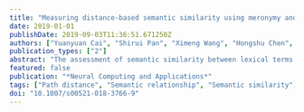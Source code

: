 ```yaml
---
title: "Measuring distance-based semantic similarity using meronymy and hyponymy relations"
date: 2019-01-01
publishDate: 2019-09-03T11:36:51.671250Z
authors: ["Yuanyuan Cai", "Shirui Pan", "Ximeng Wang", "Hongshu Chen", "Xiaoyan Cai", "Min Zuo"]
publication_types: ["2"]
abstract: "The assessment of semantic similarity between lexical terms plays a critical part in semantic-oriented applications for natural language processing and cognitive science. The optimization of calculation models is still a challenging issue for improving the performance of similarity measurement. In this paper, we investigate WordNet-based measures including distance-based, information-based, feature-based and hybrid. Among them, the distance-based measures are considered to have the lowest computational complexity due to simple distance calculation. However, most of existing works ignore the meronymy relation between concepts and the non-uniformity of path distances caused by various semantic relations, in which path distances are simply determined by conceptual hyponymy relation. To solve this problem, we propose a novel model to calculate the path distance between concepts, and also propose a similarity measure which nonlinearly transforms the distance to semantic similarity. In the proposed model, we assign different weights in accordance with various relations to edges that link different concepts. On basis of the distance model, we use five structure properties of WordNet for similarity measurement, which consist of multiple meanings, multiple inheritance, link type, depth and local density. Our similarity measure is compared against state-of-the-art WordNet-based measures on M&C dataset, R&G dataset and WS-353 dataset. According to experiment results, the proposed measure in this work outperforms others in terms of both Pearson and Spearman correlation coefficients, which indicates the effectiveness of our distance model. Besides, we construct six additional benchmarks to prove that the proposed measure maintains stable performance."
featured: false
publication: "*Neural Computing and Applications*"
tags: ["Path distance", "Semantic relationship", "Semantic similarity", "Structure property", "WordNet"]
doi: "10.1007/s00521-018-3766-9"
---
```


